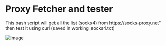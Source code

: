 # Proxy Fetcher and tester

This bash script will get all the list (socks4) from  https://socks-proxy.net" then test it using curl (saved in working_socks4.txt)

![image](https://user-images.githubusercontent.com/10601417/104111703-364ce500-5320-11eb-983f-e23a2b3d3f06.png)
